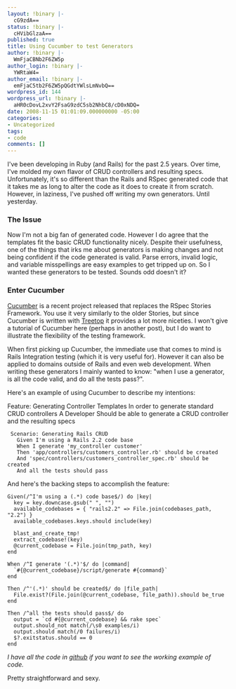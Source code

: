 ```yaml
---
layout: !binary |-
  cG9zdA==
status: !binary |-
  cHVibGlzaA==
published: true
title: Using Cucumber to test Generators
author: !binary |-
  WmFjaCBNb2F6ZW5p
author_login: !binary |-
  YWRtaW4=
author_email: !binary |-
  emFjaC5tb2F6ZW5pQGdtYWlsLmNvbQ==
wordpress_id: 144
wordpress_url: !binary |-
  aHR0cDovL2xvY2FsaG9zdC5sb2NhbC8/cD0xNDQ=
date: 2008-11-15 01:01:09.000000000 -05:00
categories:
- Uncategorized
tags:
- code
comments: []
---
```

I've been developing in Ruby (and Rails) for the past 2.5 years. Over time, I've molded my own flavor of CRUD controllers and resulting specs. Unfortunately, it's so different than the Rails and RSpec generated code that it takes me as long to alter the code as it does to create it from scratch. However, in laziness, I've pushed off writing my own generators. Until yesterday.

### The Issue ###

Now I'm not a big fan of generated code. However I do agree that the templates fit the basic CRUD functionality nicely. Despite their usefulness, one of the things that irks me about generators is making changes and not being confident if the code generated is valid. Parse errors, invalid logic, and variable misspellings are easy examples to get tripped up on. So I wanted these generators to be tested. Sounds odd doesn't it?

### Enter Cucumber ###

[Cucumber](http://github.com/aslakhellesoy/cucumber/wikis) is a recent project released that replaces the RSpec Stories Framework. You use it very similarly to the older Stories, but since Cucumber is written with [Treetop](http://treetop.rubyforge.org/) it provides a lot more niceties. I won't give a tutorial of Cucumber here (perhaps in another post), but I do want to illustrate the flexibility of the testing framework.

When first picking up Cucumber, the immediate use that comes to mind is Rails Integration testing (which it is very useful for). However it can also be applied to domains outside of Rails and even web development. When writing these generators I mainly wanted to know: "when I use a generator, is all the code valid, and do all the tests pass?".

Here's an example of using Cucumber to describe my intentions:

   Feature: Generating Controller Templates
     In order to generate standard CRUD controllers
     A Developer
     Should be able to generate a CRUD controller and the resulting specs

     Scenario: Generating Rails CRUD
       Given I'm using a Rails 2.2 code base
       When I generate 'my_controller customer'
       Then 'app/controllers/customers_controller.rb' should be created
       And 'spec/controllers/customers_controller_spec.rb' should be created
       And all the tests should pass

And here's the backing steps to accomplish the feature:

    Given(/^I'm using a (.*) code base$/) do |key|
      key = key.downcase.gsub(" ", "")
      available_codebases = { "rails2.2" => File.join(codebases_path, "2.2") }
      available_codebases.keys.should include(key)

      blast_and_create_tmp!
      extract_codebase!(key)
      @current_codebase = File.join(tmp_path, key)
    end

    When /^I generate '(.*)'$/ do |command|
      `#{@current_codebase}/script/generate #{command}`
    end

    Then /^'(.*)' should be created$/ do |file_path|
      File.exist?(File.join(@current_codebase, file_path)).should be_true
    end

    Then /^all the tests should pass$/ do
      output = `cd #{@current_codebase} && rake spec`
      output.should_not match(/\s0 examples/i)
      output.should match(/0 failures/i)
      $?.exitstatus.should == 0
    end

*I have all the code in [github](http://github.com/zmoazeni/my_styles/tree/master) if you want to see the working example of code.*

Pretty straightforward and sexy.
